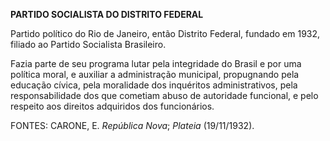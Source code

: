 **PARTIDO SOCIALISTA DO DISTRITO FEDERAL**

Partido político do Rio de Janeiro, então Distrito Federal, fundado em
1932, filiado ao Partido Socialista Brasileiro.

Fazia parte de seu programa lutar pela integridade do Brasil e por uma
política moral, e auxiliar a administração municipal, propugnando pela
educação cívica, pela moralidade dos inquéritos administrativos, pela
responsabilidade dos que cometiam abuso de autoridade funcional, e pelo
respeito aos direitos adquiridos dos funcionários.

FONTES: CARONE, E. *República Nova*; *Plateia* (19/11/1932).
